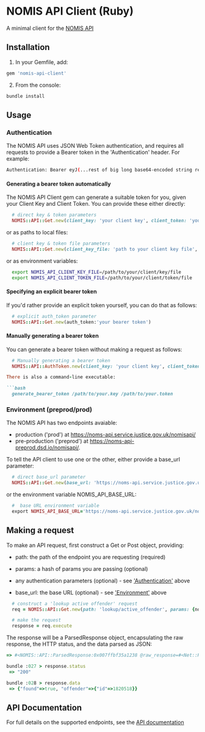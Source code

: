 NOMIS API Client (Ruby)
=======================

A minimal client for the [NOMIS API](http://ministryofjustice.github.io/nomis-api/)

## Installation

1. In your Gemfile, add:
```ruby
gem 'nomis-api-client'
```

2. From the console:
```bash
bundle install
```

## Usage

### Authentication

The NOMIS API uses JSON Web Token authentication, and requires all requests to provide a Bearer token in the 'Authentication' header. For example:

```bash
Authentication: Bearer eyJ(...rest of big long base64-encoded string removed...)LdRw
```

#### Generating a bearer token automatically

The NOMIS API Client gem can generate a suitable token for you, given your Client Key and Client Token.
You can provide these either directly:

```ruby
  # direct key & token parameters
  NOMIS::API::Get.new(client_key: 'your client key', client_token: 'your client token')
```

or as paths to local files:

```ruby
  # client key & token file parameters
  NOMIS::API::Get.new(client_key_file: 'path to your client key file', client_token_file: 'path to your client token file')
```

or as environment variables:
```bash
  export NOMIS_API_CLIENT_KEY_FILE=/path/to/your/client/key/file
  export NOMIS_API_CLIENT_TOKEN_FILE=/path/to/your/client/token/file
```

#### Specifying an explicit bearer token

If you'd rather provide an explicit token yourself, you can do that as follows:
```ruby
  # explicit auth_token parameter
  NOMIS::API::Get.new(auth_token:'your bearer token')
```

#### Manually generating a bearer token

You can generate a bearer token without making a request as follows:

```ruby
  # Manually generating a bearer token
  NOMIS::API::AuthToken.new(client_key: 'your client key', client_token: 'your client token').bearer_token

There is also a command-line executable:

```bash
  generate_bearer_token /path/to/your.key /path/to/your.token
```

### Environment (preprod/prod)

The NOMIS API has two endpoints avaiable:
- production ('prod') at https://noms-api.service.justice.gov.uk/nomisapi/
- pre-production ('preprod') at https://noms-api-preprod.dsd.io/nomisapi/. 

To tell the API client to use one or the other, either provide a base_url parameter:
```ruby
  # direct base_url parameter
  NOMIS::API::Get.new(base_url: 'https://noms-api.service.justice.gov.uk/nomisapi/', ...)
```

or the environment variable NOMIS_API_BASE_URL:
```ruby
  #  base URL environment variable
  export NOMIS_API_BASE_URL='https://noms-api.service.justice.gov.uk/nomisapi/'
```


## Making a request

To make an API request, first construct a Get or Post object, providing:

- path: the path of the endpoint you are requesting (required)

- params: a hash of params you are passing (optional)
- any authentication parameters (optional) - see ['Authentication'](#Authentication) above
- base_url: the base URL (optional) - see ['Environment'](#Environment) above

```ruby
  # construct a 'lookup active offender' request
  req = NOMIS::API::Get.new(path: 'lookup/active_offender', params: {noms_id:'A12345BC', date_of_birth:'1966-05-29'})

  # make the request
  response = req.execute
```

The response will be a ParsedResponse object, encapsulating the raw response, the HTTP status, and the data parsed as JSON:

```ruby
=> #<NOMIS::API::ParsedResponse:0x007ffbf35a1238 @raw_response=#<Net::HTTPOK 200 OK readbody=true>, @data={"found"=>true, "offender"=>{"id"=>1234567}}>

bundle :027 > response.status
 => "200" 

bundle :028 > response.data
 => {"found"=>true, "offender"=>{"id"=>1820518}} 
```

## API Documentation

For full details on the supported endpoints, see the [API documentation](http://ministryofjustice.github.io/nomis-api/)
